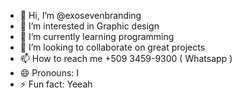 - 👋 Hi, I’m @exosevenbranding
- 👀 I’m interested in Graphic design
- 🌱 I’m currently learning programming
- 💞️ I’m looking to collaborate on great projects
- 📫 How to reach me +509 3459-9300 ( Whatsapp )
- 😄 Pronouns: I
- ⚡ Fun fact: Yeeah

<!---
exosevenbranding/exosevenbranding is a ✨ special ✨ repository because its `README.md` (this file) appears on your GitHub profile.
You can click the Preview link to take a look at your changes.
--->
